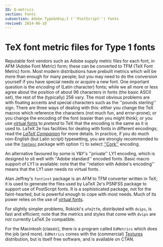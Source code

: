 ```yaml
---
ID: Q-metrics
section: Fonts
subsection: Adobe Type&nbsp;1 (''PostScript'') fonts
revised: 2014-06-10
---
```

# TeX font metric files for Type 1 fonts

Reputable font vendors such as Adobe supply metric files for each
font, in AFM (Adobe Font Metric) form; these can be converted
to TFM (TeX Font Metric) form. Most modern distributions have
prebuilt metrics which will be more than enough for many people; but you may
need to do the conversion yourself if you have special needs or
acquire a new font. One important question is the _encoding_ of
(Latin character) fonts; while we all more or less agree about the
position of about 96 characters in fonts (the basic ASCII set), the
rest of the (typically) 256 vary. The most obvious problems are with
floating accents and special characters such as the ''pounds sterling''
sign. There are three ways of dealing with this: either you change the
TeX macros which reference the characters (not much fun, and
error-prone); or you change the encoding of the font (easier than you
might think); or you use [virtual fonts](FAQ-virtualfonts.md) to
_pretend_ to TeX that the encoding is the same as it is used to.
LaTeX 2e has facilities for dealing with fonts in different
encodings; read the [_LaTeX Companion_](FAQ-latex-books.md) for
more details.  In practice, if you do much non-English (but Latin
script) typesetting, you are strongly recommended to use the
[`fontenc`](https://ctan.org/pkg/fontenc) package with option `T1` to select
[''Cork''](FAQ-ECfonts.md) encoding.

An alternative favoured by some is Y&Y's ''private'' LY1 encoding,
which is designed to sit well with ''Adobe standard'' encoded fonts.
Basic macro support of LY1 is available: note that the
''relation with Adobe's encoding'' means that the LY1 user
needs no virtual fonts.

Alan Jeffrey's `fontinst` package is an AFM to
TFM converter written in TeX; it is used to generate the
files used by LaTeX 2e's PSNFSS package to support use of
PostScript fonts. It is a sophisticated package, not for the faint-hearted,
but is powerful enough to cope with most needs.  Much of its power
relies on the use of [virtual fonts](FAQ-virtualfonts.md).

For slightly simpler problems, Rokicki's `afm2tfm`,
distributed with `dvips`, is fast and
efficient; note that the metrics and styles that come with
`dvips` are _not_ currently LaTeX 2e compatible.

For the Macintosh (classic), there is a program called
`EdMetrics` which does the job (and more).
`EdMetrics` comes with the (commercial)
[Textures](FAQ-commercial.md) distribution, but is itself free
software, and is available on CTAN.

